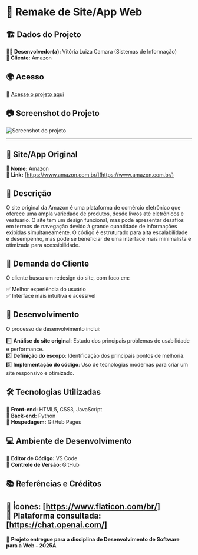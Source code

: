 # 📌 Remake de Site/App Web

## 🏗️ Dados do Projeto  
**👨‍💻 Desenvolvedor(a):** Vitória Luiza Camara (Sistemas de Informação)  
**📌 Cliente:** Amazon  

## 🌍 Acesso  
🔗 [Acesse o projeto aqui](https://www.amazon.com.br/)

## 📷 Screenshot do Projeto  
![Screenshot do projeto](URL_DA_IMAGEM_AQUI)

---

## 📌 Site/App Original  
**🛒 Nome:** Amazon  
🔗 **Link:** [https://www.amazon.com.br/](https://www.amazon.com.br/)

## 📝 Descrição  
O site original da Amazon é uma plataforma de comércio eletrônico que oferece uma ampla variedade de produtos, desde livros até eletrônicos e vestuário. O site tem um design funcional, mas pode apresentar desafios em termos de navegação devido à grande quantidade de informações exibidas simultaneamente. O código é estruturado para alta escalabilidade e desempenho, mas pode se beneficiar de uma interface mais minimalista e otimizada para acessibilidade.

## 🎯 Demanda do Cliente  
O cliente busca um redesign do site, com foco em:

✅ Melhor experiência do usuário  
✅ Interface mais intuitiva e acessível 

## 🚀 Desenvolvimento  
O processo de desenvolvimento inclui:

1️⃣ **Análise do site original**: Estudo dos principais problemas de usabilidade e performance.  
2️⃣ **Definição do escopo**: Identificação dos principais pontos de melhoria.   
3️⃣  **Implementação do código**: Uso de tecnologias modernas para criar um site responsivo e otimizado.  

## 🛠️ Tecnologias Utilizadas  
🔹 **Front-end:** HTML5, CSS3, JavaScript  
🔹 **Back-end:** Python  
🔹 **Hospedagem:** GitHub Pages  

## 💻 Ambiente de Desenvolvimento  
🔹 **Editor de Código:** VS Code  
🔹 **Controle de Versão:** GitHub  

## 📚 Referências e Créditos   
📌 **Ícones:** [https://www.flaticon.com/br/]  
📌 **Plataforma consultada:** [https://chat.openai.com/]  
---

📌 **Projeto entregue para a disciplina de Desenvolvimento de Software para a Web - 2025A**

